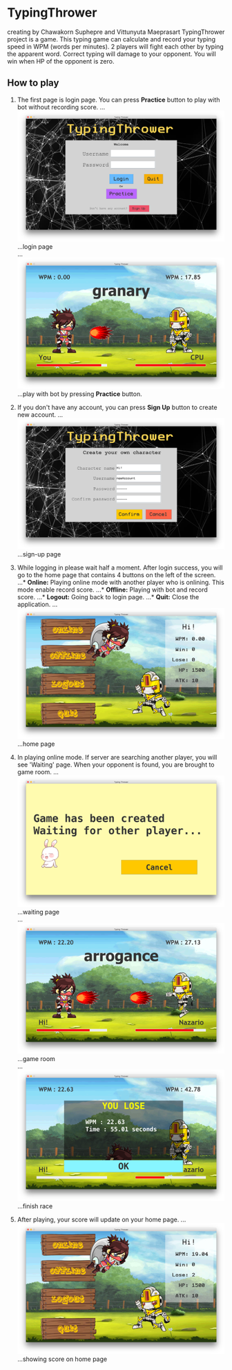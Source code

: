 # TypingThrower
creating by Chawakorn Suphepre and Vittunyuta Maeprasart
TypingThrower project is a game. This typing game can calculate and record your typing speed in WPM (words per minutes). 2 players will fight each other by typing the apparent word.
Correct typing will damage to your opponent. You will win when HP of the opponent is zero.

## How to play

1. The first page is login page. You can press **Practice** button to play with bot without recording score.
...![alt text](https://github.com/winChawakorn/TypingThrower/blob/master/mdpic/loginPage.png "login page")
...login page<br>
...![alt text](https://github.com/winChawakorn/TypingThrower/blob/master/mdpic/playWithBot.png "practice page")
...play with bot by pressing **Practice** button.<br>

2. If you don't have any account, you can press **Sign Up** button to create new account.
...![alt text](https://github.com/winChawakorn/TypingThrower/blob/master/mdpic/signUpPage.png "sign up page")
...sign-up page<br>

3. While logging in please wait half a moment. After login success, you will go to the home page that contains 4 buttons on the left of the screen.
...* **Online:** Playing online mode with another player who is onlining. This mode enable record score.
...* **Offline:** Playing with bot and record score.
...* **Logout:** Going back to login page.
...* **Quit:** Close the application.
...![alt text](https://github.com/winChawakorn/TypingThrower/blob/master/mdpic/homePages.png "home page")
...home page<br>

4. In playing online mode. If server are searching another player, you will see 'Waiting' page. When your opponent is found, you are brought to game room.
...![alt text](https://github.com/winChawakorn/TypingThrower/blob/master/mdpic/waitingPlayer.png "waiting page")
...waiting page<br>
...![alt text](https://github.com/winChawakorn/TypingThrower/blob/master/mdpic/playOnline.png "play online")
...game room<br>
...![alt text](https://github.com/winChawakorn/TypingThrower/blob/master/mdpic/scorePlayOnline.png "play online score")
...finish race<br>


5. After playing, your score will update on your home page.
...![alt text](https://github.com/winChawakorn/TypingThrower/blob/master/mdpic/homePagesScore.png "home  page score")
...showing score on home page<br>
